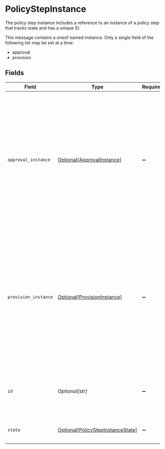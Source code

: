 # PolicyStepInstance

The policy step instance includes a reference to an instance of a policy step that tracks state and has a unique ID.

This message contains a oneof named instance. Only a single field of the following list may be set at a time:
  - approval
  - provision



## Fields

| Field                                                                                                                                                                                                                                                                                                                     | Type                                                                                                                                                                                                                                                                                                                      | Required                                                                                                                                                                                                                                                                                                                  | Description                                                                                                                                                                                                                                                                                                               |
| ------------------------------------------------------------------------------------------------------------------------------------------------------------------------------------------------------------------------------------------------------------------------------------------------------------------------- | ------------------------------------------------------------------------------------------------------------------------------------------------------------------------------------------------------------------------------------------------------------------------------------------------------------------------- | ------------------------------------------------------------------------------------------------------------------------------------------------------------------------------------------------------------------------------------------------------------------------------------------------------------------------- | ------------------------------------------------------------------------------------------------------------------------------------------------------------------------------------------------------------------------------------------------------------------------------------------------------------------------- |
| `approval_instance`                                                                                                                                                                                                                                                                                                       | [Optional[ApprovalInstance]](../../models/shared/approvalinstance.md)                                                                                                                                                                                                                                                     | :heavy_minus_sign:                                                                                                                                                                                                                                                                                                        | The approval instance object describes the way a policy step should be approved as well as its outcomes and state.<br/><br/>This message contains a oneof named outcome. Only a single field of the following list may be set at a time:<br/>  - approved<br/>  - denied<br/>  - reassigned<br/>  - restarted<br/>  - reassignedByError<br/> |
| `provision_instance`                                                                                                                                                                                                                                                                                                      | [Optional[ProvisionInstance]](../../models/shared/provisioninstance.md)                                                                                                                                                                                                                                                   | :heavy_minus_sign:                                                                                                                                                                                                                                                                                                        | A provision instance describes the specific configuration of an executing provision policy step including actions taken and notification id.<br/><br/>This message contains a oneof named outcome. Only a single field of the following list may be set at a time:<br/>  - completed<br/>  - cancelled<br/>  - errored<br/>  - reassignedByError<br/> |
| `id`                                                                                                                                                                                                                                                                                                                      | *Optional[str]*                                                                                                                                                                                                                                                                                                           | :heavy_minus_sign:                                                                                                                                                                                                                                                                                                        | The ID of the PolicyStepInstance. This is required by many action submission endpoints to indicate what step you're approving.                                                                                                                                                                                            |
| `state`                                                                                                                                                                                                                                                                                                                   | [Optional[PolicyStepInstanceState]](../../models/shared/policystepinstancestate.md)                                                                                                                                                                                                                                       | :heavy_minus_sign:                                                                                                                                                                                                                                                                                                        | The state of the step, which is either active or done.                                                                                                                                                                                                                                                                    |